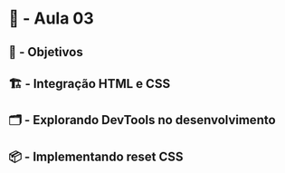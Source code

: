 # 💬 - Aula 03

## 🎯 - Objetivos

## 🏗️ - Integração HTML e CSS

## 🗂️ - Explorando DevTools no desenvolvimento

## 📦 - Implementando reset CSS

## 